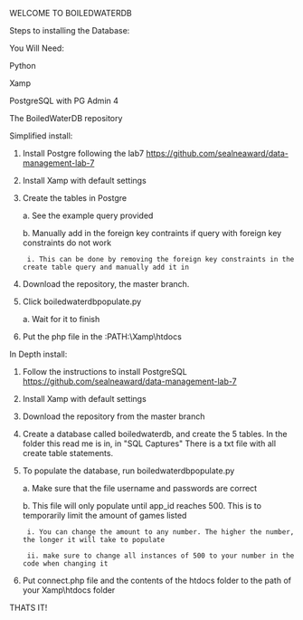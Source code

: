 WELCOME TO BOILEDWATERDB

Steps to installing the Database:

You Will Need: 

Python

Xamp

PostgreSQL with PG Admin 4

The BoiledWaterDB repository




Simplified install:


1. Install Postgre following the lab7 https://github.com/sealneaward/data-management-lab-7
2. Install Xamp with default settings
3. Create the tables in Postgre

	a. See the example query provided

	b. Manually add in the foreign key contraints if query with foreign key constraints do not work

		i. This can be done by removing the foreign key constraints in the create table query and manually add it in

4. Download the repository, the master branch.
5. Click boiledwaterdbpopulate.py

	a. Wait for it to finish

6. Put the php file in the :PATH:\Xamp\htdocs




In Depth install:

1. Follow the instructions to install PostgreSQL https://github.com/sealneaward/data-management-lab-7
2. Install Xamp with default settings
3. Download the repository from the master branch
4. Create a database called boiledwaterdb, and create the 5 tables. In the folder this read me is in, in "SQL Captures" There is a txt file with all create table statements.
5. To populate the database, run boiledwaterdbpopulate.py

	a. Make sure that the file username and passwords are correct

	b. This file will only populate until app_id reaches 500. This is to temporarily limit the amount of games listed

		i. You can change the amount to any number. The higher the number, the longer it will take to populate

		ii. make sure to change all instances of 500 to your number in the code when changing it

6. Put connect.php file and the contents of the htdocs folder to the path of your Xamp\htdocs folder




THATS IT!








